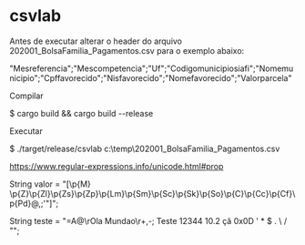 # csvlab
Antes de executar alterar o header do arquivo 202001_BolsaFamilia_Pagamentos.csv para o exemplo abaixo:

  "Mesreferencia";"Mescompetencia";"Uf";"Codigomunicipiosiafi";"Nomemunicipio";"Cpffavorecido";"Nisfavorecido";"Nomefavorecido";"Valorparcela"

Compilar

  $ cargo build && cargo build --release 

Executar

  $ ./target/release/csvlab c:\temp\202001_BolsaFamilia_Pagamentos.csv


https://www.regular-expressions.info/unicode.html#prop

String valor = "[\\p{M} \\p{Z}\\p{Zl}\\p{Zs}\\p{Zp}\\p{Lm}\\p{Sm}\\p{Sc}\\p{Sk}\\p{So}\\p{C}\\p{Cc}\\p{Cf}\\p{Pd}@,;'\"]";

String teste = "=A@\rOla	Mundao\r+,-; Teste 12344 10.2 çã 0x0D ' * $ . \\ / \"";
